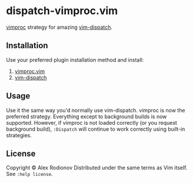 # dispatch-vimproc.vim

[vimproc](https://github.com/Shougo/vimproc.vim) strategy for amazing [vim-dispatch](https://github.com/tpope/vim-dispatch).

## Installation

Use your preferred plugin installation method and install:

1. [vimproc.vim](https://github.com/Shougo/vimproc.vim)
2. [vim-dispatch](https://github.com/tpope/vim-dispatch) 

## Usage

Use it the same way you'd normally use vim-dispatch. vimproc is now the preferred strategy. Everything except to background builds is now supported. However, if vimproc is not loaded correctly (or you request background build), `:Dispatch` will continue to work correctly using built-in strategies.

## License

Copyright © Alex Rodionov  Distributed under the same terms as Vim itself.
See `:help license`.
